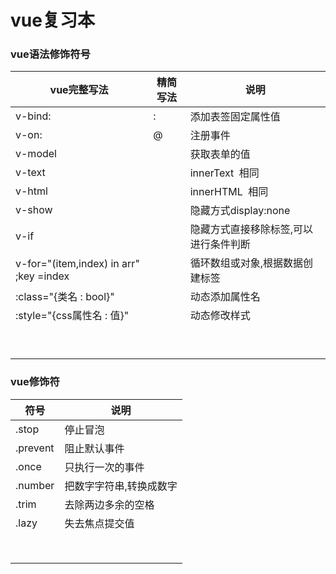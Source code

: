 # vue复习本

### vue语法修饰符号

| vue完整写法                                 | 精简写法 | 说明                  |
| --------------------------------------- | ---- | ------------------- |
| v-bind:                                 | :    | 添加表签固定属性值           |
| v-on:                                   | @    | 注册事件                |
| v-model                                 |      | 获取表单的值              |
| v-text                                  |      | innerText  相同       |
| v-html                                  |      | innerHTML  相同       |
| v-show                                  |      | 隐藏方式display:none    |
| v-if                                    |      | 隐藏方式直接移除标签,可以进行条件判断 |
| v-for="(item,index) in arr" ;key =index |      | 循环数组或对象,根据数据创建标签    |
| :class="{类名 : bool}"                    |      | 动态添加属性名             |
| :style="{css属性名 : 值}"                   |      | 动态修改样式              |
|                                         |      |                     |
|                                         |      |                     |
|                                         |      |                     |
|                                         |      |                     |
|                                         |      |                     |
|                                         |      |                     |
|                                         |      |                     |
|                                         |      |                     |
|                                         |      |                     |

### vue修饰符

| 符号       | 说明           |
| -------- | ------------ |
| .stop    | 停止冒泡         |
| .prevent | 阻止默认事件       |
| .once    | 只执行一次的事件     |
| .number  | 把数字字符串,转换成数字 |
| .trim    | 去除两边多余的空格    |
| .lazy    | 失去焦点提交值      |
|          |              |
|          |              |
|          |              |
|          |              |
|          |              |
|          |              |
|          |              |
|          |              |
